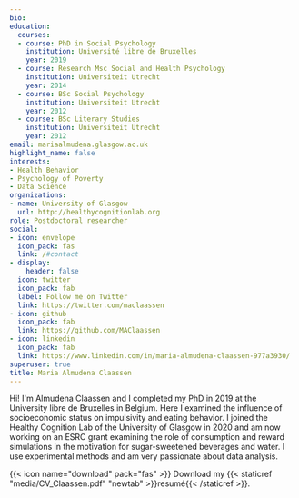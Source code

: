 ```yaml
---
bio: 
education:
  courses:
  - course: PhD in Social Psychology
    institution: Université libre de Bruxelles
    year: 2019
  - course: Research Msc Social and Health Psychology
    institution: Universiteit Utrecht
    year: 2014
  - course: BSc Social Psychology
    institution: Universiteit Utrecht
    year: 2012
  - course: BSc Literary Studies
    institution: Universiteit Utrecht
    year: 2012
email: mariaalmudena.glasgow.ac.uk
highlight_name: false
interests:
- Health Behavior
- Psychology of Poverty
- Data Science
organizations:
- name: University of Glasgow
  url: http://healthycognitionlab.org
role: Postdoctoral researcher
social:
- icon: envelope
  icon_pack: fas
  link: /#contact
- display:
    header: false
  icon: twitter
  icon_pack: fab
  label: Follow me on Twitter
  link: https://twitter.com/maclaassen
- icon: github
  icon_pack: fab
  link: https://github.com/MAClaassen
- icon: linkedin
  icon_pack: fab
  link: https://www.linkedin.com/in/maria-almudena-claassen-977a3930/
superuser: true
title: Maria Almudena Claassen
---
```


Hi! I'm Almudena Claassen and I completed my PhD in 2019 at the University libre de Bruxelles in Belgium. Here I examined the influence of socioeconomic status on impulsivity and eating behavior. I joined the Healthy Cognition Lab of the University of Glasgow in 2020 and am now working on an ESRC grant examining the role of consumption and reward simulations in the motivation for sugar-sweetened beverages and water. I use experimental methods and am very passionate about data analysis. 


{{< icon name="download" pack="fas" >}} Download my {{< staticref "media/CV_Claassen.pdf" "newtab" >}}resumé{{< /staticref >}}.
